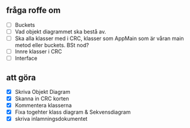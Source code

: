 ## fråga roffe om
- [ ] Buckets
- [ ] Vad objekt diagrammet ska bestå av.
- [ ] Ska alla klasser med i CRC, klasser som AppMain
som är våran main metod eller buckets. BSt nod?
- [ ] Innre klasser i CRC
- [ ] Interface

## att göra
- [x] Skriva Objekt Diagram
- [x] Skanna in CRC korten
- [x] Kommentera klasserna
- [x] Fixa togehter klass diagram & Sekvensdiagram
- [x] skriva inlamningsdokumentet
